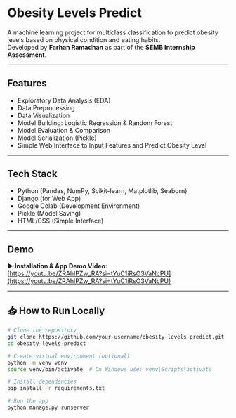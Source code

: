 # Obesity Levels Predict

A machine learning project for multiclass classification to predict obesity levels based on physical condition and eating habits.  
Developed by **Farhan Ramadhan** as part of the **SEMB Internship Assessment**.

---

## Features
- Exploratory Data Analysis (EDA)
- Data Preprocessing
- Data Visualization
- Model Building: Logistic Regression & Random Forest
- Model Evaluation & Comparison
- Model Serialization (Pickle)
- Simple Web Interface to Input Features and Predict Obesity Level

---

## Tech Stack
- Python (Pandas, NumPy, Scikit-learn, Matplotlib, Seaborn)
- Django (for Web App)
- Google Colab (Development Environment)
- Pickle (Model Saving)
- HTML/CSS (Simple Interface)

---

## Demo

▶️ **Installation & App Demo Video:**  
[https://youtu.be/ZRAhlPZw_RA?si=tYuC1iRsO3VaNcPU](https://youtu.be/ZRAhlPZw_RA?si=tYuC1iRsO3VaNcPU)

---


## 📥 How to Run Locally

```bash
# Clone the repository
git clone https://github.com/your-username/obesity-levels-predict.git
cd obesity-levels-predict

# Create virtual environment (optional)
python -m venv venv
source venv/bin/activate  # On Windows use: venv\Scripts\activate

# Install dependencies
pip install -r requirements.txt

# Run the app
python manage.py runserver
